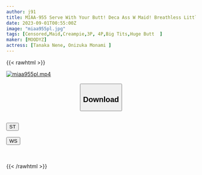 ```yaml
---
author: j91
title: MIAA-955 Serve With Your Butt! Deca Ass W Maid! Breathless Little Devil Mount Facesitting Harem Monami Onizuka Nene Tanaka
date: 2023-09-01T00:55:00Z
image: "miaa955pl.jpg"
tags: [Censored,Maid,Creampie,3P, 4P,Big Tits,Huge Butt	 ]
maker: [MOODYZ]
actress: [Tanaka Nene, Onizuka Monami ]
---
```



{{< rawhtml >}}

<div class="video" data-videoid="eww9d1xklZuY4Le">
    <a href="javascript:;">
        <img src="https://my.j91.asia/posts/miaa955pl/miaa955pl.jpg" width="WIDTH" height="HEIGHT" alt="miaa955pl.mp4" loading="lazy">
    </a>
</div>

<script type="text/javascript" src="https://j91.asia/asset/on-demand-st.js"></script>

<br>
  <link rel="stylesheet" href="https://j91.asia/asset/bs5.css">
  
  <center>
  <button class="btn btn-primary" type="button" data-bs-toggle="collapse" data-bs-target=".multi-collapse" aria-expanded="false" aria-controls="multiCollapseExample1 multiCollapseExample2"><h2>Download</h2></button></center>
</p>
<div class="row">
  <div class="col">
    <div class="collapse multi-collapse" id="multiCollapseExample1">
      <div class="card card-body">
	      	      <br>
<div class="buttons">  
<a href="https://streamtape.to/v/eww9d1xklZuY4Le"><button class="btn-hover color-3"><i class="fa fa-download"></i> ST</button></a></div>
    </div>
  </div>
</div>
  <div class="col">
    <div class="collapse multi-collapse" id="multiCollapseExample2">
      <div class="card card-body">
	      <br>
<div class="buttons">
    <a href="https://wolfstream.tv/fa638h81d49l"><button class="btn-hover color-9"><i class="fa fa-download"></i> WS</button></a></div>
<br><br>
      </div>
    </div>
  </div>
</div>

{{< /rawhtml >}}

